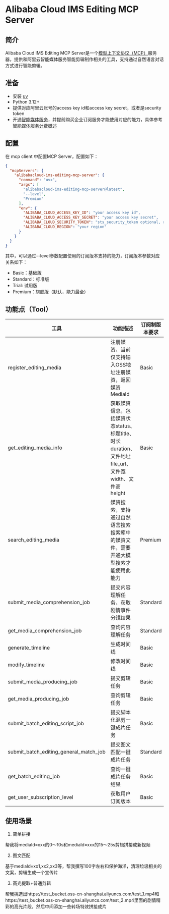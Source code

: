 # Alibaba Cloud IMS Editing MCP Server

## 简介
Alibaba Cloud IMS Editing MCP Server是一个[模型上下文协议（MCP）](https://modelcontextprotocol.io/introduction)服务器，提供和阿里云智能媒体服务智能剪辑制作相关的工具，支持通过自然语言对话方式进行智能剪辑。


## 准备
- 安装 [uv](https://docs.astral.sh/uv/getting-started/installation/) 
- Python 3.12+
- 提供对应阿里云账号的access key id和access key secret，或者是security token
- 开通[智能媒体服务](https://help.aliyun.com/zh/ims/getting-started/opening-service?spm=a2c4g.11186623.help-menu-193643.d_1_0.6334f56eqZZppb&scm=20140722.H_440168._.OR_help-T_cn~zh-V_1)，并提前购买企业订阅服务才能使用对应的能力，具体参考[智能媒体服务计费概述 ](https://help.aliyun.com/zh/ims/billing-overview?spm=a2c4g.11186623.help-menu-193643.d_0_2_0.65a54970djwiSe&scm=20140722.H_439260._.OR_help-T_cn~zh-V_1)


## 配置
在 mcp client 中配置MCP Server，配置如下：

```json
{
  "mcpServers": {
    "alibabacloud-ims-editing-mcp-server": {
      "command": "uvx",
      "args": [
        "alibabacloud-ims-editing-mcp-server@latest",
        "--level",
        "Premium"
      ],
      "env": {
        "ALIBABA_CLOUD_ACCESS_KEY_ID": "your access key id",
        "ALIBABA_CLOUD_ACCESS_KEY_SECRET": "your access key secret",
        "ALIBABA_CLOUD_SECURITY_TOKEN": "sts_security_token optional, required when using STS Token",
        "ALIBABA_CLOUD_REGION": "your region"
      }
    }
  }
}
```

其中，可以通过--level参数配置使用的订阅版本支持的能力，订阅版本参数对应关系如下：
- Basic：基础版
- Standard：标准版
- Trial: 试用版
- Premium：旗舰版（默认，能力最全）


## 功能点（Tool）

| **工具**                                | **功能描述**                                                               | **订阅制版本要求** |
|---------------------------------------|------------------------------------------------------------------------|------|
| register_editing_media                        | 注册媒资，当前仅支持输入OSS地址注册媒资，返回媒资MediaId                                      | Basic |
| get_editing_media_info                             | 获取媒资信息，包括媒资状态status、标题title、时长duration、文件地址file_url、文件宽width、文件高height | Basic|
| search_editing_media                          | 媒资搜索，支持通过自然语言搜索搜索库中的媒资文件，需要开通大模型搜索才能使用此能力                              | Premium|
| submit_media_comprehension_job        | 提交内容理解任务，获取剧情事件分镜结果                                                    | Standard|
| get_media_comprehension_job           | 查询内容理解任务                                                               | Standard|
| generate_timeline | 生成时间线                                                                  | Basic|
| modify_timeline  | 修改时间线                                                                  | Basic|
| submit_media_producing_job              | 提交剪辑任务                                                                 | Basic|
| get_media_producing_job                 | 查询剪辑任务                                                                 | Basic|
| submit_batch_editing_script_job             | 提交脚本化混剪一键成片任务                                                          | Basic|
| submit_batch_editing_general_match_job         | 提交图文匹配一键成片任务                                                           | Standard|
| get_batch_editing_job                 | 查询一键成片任务结果                                                             | Basic|
| get_user_subscription_level                 | 获取用户订阅版本                                                               | Basic|


## 使用场景

1. 简单拼接

帮我将mediaId=xxx的0～10s和mediaId=xxx的15～25s剪辑拼接成新视频

2. 图文匹配

基于mediaId=xx1,xx2,xx3等，帮我撰写100字左右和保护海洋，清理垃圾相关的文案，剪辑生成一个宣传片

3. 高光提取+普通剪辑

帮我挑选出https://test_bucket.oss-cn-shanghai.aliyuncs.com/test_1.mp4和https://test_bucket.oss-cn-shanghai.aliyuncs.com/test_2.mp4里面的剧情精彩的高光片段，然后中间添加一些转场特效拼接成片











